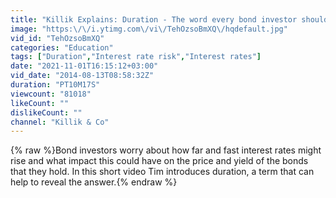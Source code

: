 ```yaml
---
title: "Killik Explains: Duration - The word every bond investor should understand"
image: "https:\/\/i.ytimg.com\/vi\/TehOzsoBmXQ\/hqdefault.jpg"
vid_id: "TehOzsoBmXQ"
categories: "Education"
tags: ["Duration","Interest rate risk","Interest rates"]
date: "2021-11-01T16:15:12+03:00"
vid_date: "2014-08-13T08:58:32Z"
duration: "PT10M17S"
viewcount: "81018"
likeCount: ""
dislikeCount: ""
channel: "Killik & Co"
---
```

{% raw %}Bond investors worry about how far and fast interest rates might rise and what impact this could have on the price and yield of the bonds that they hold. In this short video Tim introduces duration, a term that can help to reveal the answer.{% endraw %}
